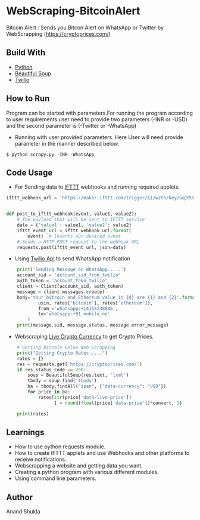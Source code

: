# WebScraping-BitcoinAlert
Bitcoin Alert : Sends you Bitcon Alert on WhatsApp or Twitter by WebScrapping (https://cryptoprices.com/) 

## Build With

- [Python](https://www.python.org/)
- [Beautiful Soup](https://www.crummy.com/software/BeautifulSoup/bs4/doc/)
- [Twilio](https://www.twilio.com/)

## How to Run

Program can be started with parameters.For running the program according to user requirements user need to provide two parameters (-INR or -USD) and the second parameter is (-Twitter or -WhatsApp)

- Running with user provided parameters.
  Here User will need provide parameter in the manner described below.

```shell
$ python scrapy.py -INR -WhatsApp

```
## Code Usage
- For Sending data to [IFTTT](https://ifttt.com/join) webhooks and running required applets.

```python
ifttt_webhook_url = 'https://maker.ifttt.com/trigger/{}/with/key/oqIPU0KrD2hCrjPNmDnXA9oyrOO3HSHnVzBagrn6ej3'


def post_to_ifttt_webhook(event, value1, value2):
    # The payload that will be sent to IFTTT service
    data = {'value1': value1, 'value2': value2}
    ifttt_event_url = ifttt_webhook_url.format(
        event)  # Inserts our desired event
    # Sends a HTTP POST request to the webhook URL
    requests.post(ifttt_event_url, json=data)
```

- Using [Twilio Api](https://www.twilio.com/) to send WhatsApp notification
```python
    print('Sending Message on WhatsApp.....')
    account_sid = 'account_sid_from_twilio'
    auth_token = 'account_toke_twilio'
    client = Client(account_sid, auth_token)
    message = client.messages.create(
    body='Your bitcoin and Etherrum value in {0} are {1} and {2}'.format(
            usin, rates['bitcoin'], rates['ethereum']),
            from_='whatsapp:+14155238886',
            to='whatsapp:+91_mobile_no'
        )
    print(message.sid, message.status, message.error_message)
```
- Webscraping [Live Crypto Currency](https://cryptoprices.com/) to get Crypto Prices.
```python
    # Getting Bitcoin Value Web Scrapping
    print("Getting Crypto Rates.....")
    rates = {}
    res = requests.get('https://cryptoprices.com/')
    if res.status_code == 200:
        soup = BeautifulSoup(res.text, 'lxml')
        tbody = soup.find('tbody')
        ba = tbody.findAll("span", {"data-currency": "USD"})
        for price in ba:
            rates[str(price['data-live-price'])
                  ] = round(float(price['data-price'])*convert, 3)

    print(rates)
```

## Learnings
- How to use python requests module.
- How to create IFTTT applets and use Webhooks and other platforms to receive notifications.
- Webscrapping a website and getting data you want.
- Creating a python program with various different modules.
- Using command line parameters.

## Author
Anand Shukla

